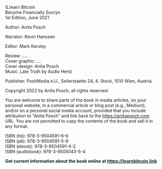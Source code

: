 
(L)earn Bitcoin  
Become Financially Sovryn  
1st Edition, June 2021  

Author: Anita Posch  

Narrator: Kevin Hanssen

Editor: Mark Kersley   

Review:  .....  
Cover graphic:  ....  
Cover design:  Anita Posch  
Music: Late Truth by Audio Hertz  

Publisher: PoshMedia e.U., Seilerstaette 24, 4. Stock, 1010 Wien, Austria

Copyright 2022 by Anita Posch, all rights reserved.  

You are welcome to share parts of the book in media articles, on your personal website, in a commercial article or blog post (e.g., Medium), and/or on a personal social media account, provided that you include attribution to "Anita Posch" and link back to the https://anitaposch.com URL. You are not permitted to copy the contents of the book and sell it in any format.

ISBN (hb): 978-3-9504591-6-6  
ISBN (pb): 978-3-9504591-5-9  
ISBN (ebook): 978-3-9504591-4-2  
ISBN (audiobook): 978-3-9505043-5-4

**Get current information about the book online at https://learnbitcoin.link**